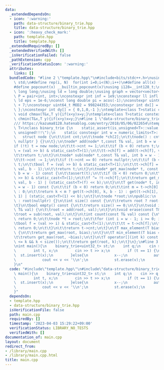 ```yaml
---
data:
  _extendedDependsOn:
  - icon: ':warning:'
    path: data-structure/binary_trie.hpp
    title: data-structure/binary_trie.hpp
  - icon: ':heavy_check_mark:'
    path: template.hpp
    title: template.hpp
  _extendedRequiredBy: []
  _extendedVerifiedWith: []
  _isVerificationFailed: false
  _pathExtension: cpp
  _verificationStatusIcon: ':warning:'
  attributes:
    links: []
  bundledCode: "#line 2 \"template.hpp\"\n#include<bits/stdc++.h>\nusing namespace\
    \ std;\n#define rep(i, N)  for(int i=0;i<(N);i++)\n#define all(x) (x).begin(),(x).end()\n\
    #define popcount(x) __builtin_popcount(x)\nusing i128=__int128_t;\nusing ll =\
    \ long long;\nusing ld = long double;\nusing graph = vector<vector<int>>;\nusing\
    \ P = pair<int, int>;\nconstexpr int inf = 1e9;\nconstexpr ll infl = 1e18;\nconstexpr\
    \ ld eps = 1e-6;\nconst long double pi = acos(-1);\nconstexpr uint64_t MOD = 1e9\
    \ + 7;\nconstexpr uint64_t MOD2 = 998244353;\nconstexpr int dx[] = { 1,0,-1,0\
    \ };\nconstexpr int dy[] = { 0,1,0,-1 };\ntemplate<class T>static constexpr inline\
    \ void chmax(T&x,T y){if(x<y)x=y;}\ntemplate<class T>static constexpr inline void\
    \ chmin(T&x,T y){if(x>y)x=y;}\n#line 1 \"data-structure/binary_trie.hpp\"\n\n\
    /// https://kazuma8128.hatenablog.com/entry/2018/05/06/022654\ntemplate <typename\
    \ T>\nclass binary_trie {\n    static_assert(is_unsigned<T>::value, \"T must be\
    \ unsigned!!!\");\n    static constexpr int w = numeric_limits<T>::digits;\n \
    \   struct node {\n\t\tint cnt;\n\t\tnode *ch[2];\n\t\tnode() : cnt(0), ch{ nullptr,\
    \ nullptr } {}\n\t};\n\tnode* add(node* t,const T& val, int b = w - 1) {\n\t\t\
    if (!t) t = new node;\n\t\tt->cnt += 1;\n\t\tif (b < 0) return t;\n\t\tbool f\
    \ = (val >> b) & static_cast<T>(1);\n\t\tt->ch[f] = add(t->ch[f], val, b - 1);\n\
    \t\treturn t;\n\t}\n\tnode* sub(node* t,const T& val, int b = w - 1) {\n\t\tassert(t);\n\
    \t\tt->cnt -= 1;\n\t\tif (t->cnt == 0) return nullptr;\n\t\tif (b < 0) return\
    \ t;\n\t\tbool f = (val >> b) & static_cast<T>(1);\n\t\tt->ch[f] = sub(t->ch[f],\
    \ val, b - 1);\n\t\treturn t;\n\t}\n\tnode* get_max(node* t, const T& val, int\
    \ b = w - 1) const {\n\t\tassert(t);\n\t\tif (b < 0) return 0;\n\t\tbool f = (val\
    \ >> b) & static_cast<T>(1);\n\t\tf ^= !t->ch[f];\n\t\treturn get_max(t->ch[f],\
    \ val, b - 1) | (static_cast<T>(f) << b);\n\t}\n\tT get(node* t, int k, int b\
    \ = w - 1) const {\n\t\tif (b < 0) return 0;\n\t\tint m = t->ch[0] ? t->ch[0]->cnt\
    \ : 0;\n\t\treturn k < m ? get(t->ch[0], k, b - 1) : get(t->ch[1], k - m, b -\
    \ 1) | (static_cast<T>(1) << b);\n\t}\n\tnode *root;\n\npublic:\n  \tbinary_trie()\
    \ : root(nullptr) {}\n\tint size() const {\n\t\treturn root ? root->cnt : 0;\n\
    \t}\n\tbool empty() const {\n\t\treturn size() == 0;\n\t}\n\tvoid insert(const\
    \ T& val) {\n\t\troot = add(root, val);\n\t}\n\tvoid erase(const T& val) {\n\t\
    \troot = sub(root, val);\n\t}\n\tint count(const T& val) const {\n\t\tif (!root)\
    \ return 0;\n\t\tnode *t = root;\n\t\tfor (int i = w - 1; i >= 0; i--) {\n\t\t\
    \tbool f = (val >> i) & static_cast<T>(1);\n\t\t\tt = t->ch[f];\n\t\t\tif (!t)\
    \ return 0;\n\t\t}\n\t\treturn t->cnt;\n\t}\n\tT max_element(T bias = 0) const\
    \ {\n\t\treturn get_max(root, bias);\n\t}\n\tT min_element(T bias = 0) const {\n\
    \t\treturn get_max(root, ~bias);\n\t}\n\tT operator[](int k) const {\n\t\tassert(0\
    \ <= k && k < size());\n\t\treturn get(root, k);\n\t}\n};\n#line 3 \"main.cpp\"\
    \nint main(){\n    binary_trie<uint32_t> st;\n    int q;\n    cin >> q;\n    while(q--){\n\
    \        int t, x;\n        cin >> t >> x;\n        if (t == 1) {\n          \
    \  st.insert(x);\n        }else{\n            x--;\n            auto v = st[x];\n\
    \            cout << v << '\\n';\n            st.erase(v);\n        }\n    }\n\
    }\n"
  code: "#include\"template.hpp\"\n#include\"data-structure/binary_trie.hpp\"\nint\
    \ main(){\n    binary_trie<uint32_t> st;\n    int q;\n    cin >> q;\n    while(q--){\n\
    \        int t, x;\n        cin >> t >> x;\n        if (t == 1) {\n          \
    \  st.insert(x);\n        }else{\n            x--;\n            auto v = st[x];\n\
    \            cout << v << '\\n';\n            st.erase(v);\n        }\n    }\n\
    }"
  dependsOn:
  - template.hpp
  - data-structure/binary_trie.hpp
  isVerificationFile: false
  path: main.cpp
  requiredBy: []
  timestamp: '2023-04-03 15:29:22+09:00'
  verificationStatus: LIBRARY_NO_TESTS
  verifiedWith: []
documentation_of: main.cpp
layout: document
redirect_from:
- /library/main.cpp
- /library/main.cpp.html
title: main.cpp
---
```


